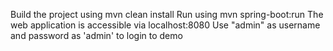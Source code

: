 Build the project using mvn clean install
Run using mvn spring-boot:run
The web application is accessible via localhost:8080
Use "admin" as username and password as 'admin' to login to demo
